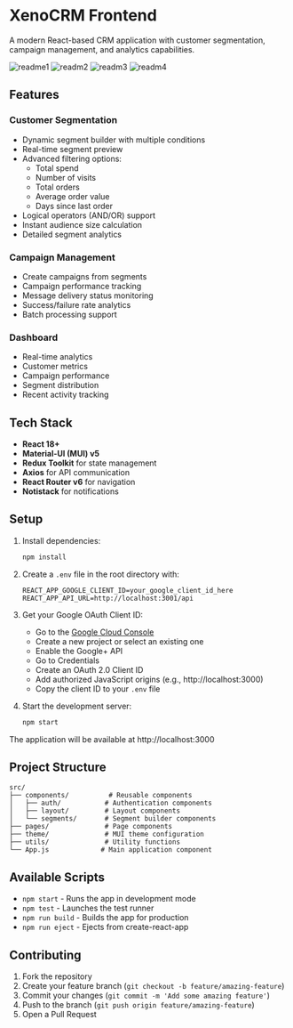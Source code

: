 # XenoCRM Frontend

A modern React-based CRM application with customer segmentation, campaign management, and analytics capabilities.

![readme1](https://github.com/user-attachments/assets/4e60c6e1-83a9-48dd-a0d7-24f80bd5c1ca)
![readm2](https://github.com/user-attachments/assets/01e2fcbf-47d7-453c-9c8e-0a7516a32582)
![readm3](https://github.com/user-attachments/assets/86666d42-7606-4583-b0f1-16b6ba897182)
![readm4](https://github.com/user-attachments/assets/ee3f859d-ade2-4a4d-b67d-026cbb8d0e2f)

## Features

### Customer Segmentation
- Dynamic segment builder with multiple conditions
- Real-time segment preview
- Advanced filtering options:
  - Total spend
  - Number of visits
  - Total orders
  - Average order value
  - Days since last order
- Logical operators (AND/OR) support
- Instant audience size calculation
- Detailed segment analytics

### Campaign Management
- Create campaigns from segments
- Campaign performance tracking
- Message delivery status monitoring
- Success/failure rate analytics
- Batch processing support

### Dashboard
- Real-time analytics
- Customer metrics
- Campaign performance
- Segment distribution
- Recent activity tracking

## Tech Stack

- **React 18+**
- **Material-UI (MUI) v5**
- **Redux Toolkit** for state management
- **Axios** for API communication
- **React Router v6** for navigation
- **Notistack** for notifications

## Setup

1. Install dependencies:
   ```bash
   npm install
   ```

2. Create a `.env` file in the root directory with:
   ```
   REACT_APP_GOOGLE_CLIENT_ID=your_google_client_id_here
   REACT_APP_API_URL=http://localhost:3001/api
   ```

3. Get your Google OAuth Client ID:
   - Go to the [Google Cloud Console](https://console.cloud.google.com)
   - Create a new project or select an existing one
   - Enable the Google+ API
   - Go to Credentials
   - Create an OAuth 2.0 Client ID
   - Add authorized JavaScript origins (e.g., http://localhost:3000)
   - Copy the client ID to your `.env` file

4. Start the development server:
   ```bash
   npm start
   ```

The application will be available at http://localhost:3000

## Project Structure

```
src/
├── components/          # Reusable components
│   ├── auth/           # Authentication components
│   ├── layout/         # Layout components
│   └── segments/       # Segment builder components
├── pages/              # Page components
├── theme/              # MUI theme configuration
├── utils/              # Utility functions
└── App.js             # Main application component
```

## Available Scripts

- `npm start` - Runs the app in development mode
- `npm test` - Launches the test runner
- `npm run build` - Builds the app for production
- `npm run eject` - Ejects from create-react-app

## Contributing

1. Fork the repository
2. Create your feature branch (`git checkout -b feature/amazing-feature`)
3. Commit your changes (`git commit -m 'Add some amazing feature'`)
4. Push to the branch (`git push origin feature/amazing-feature`)
5. Open a Pull Request

